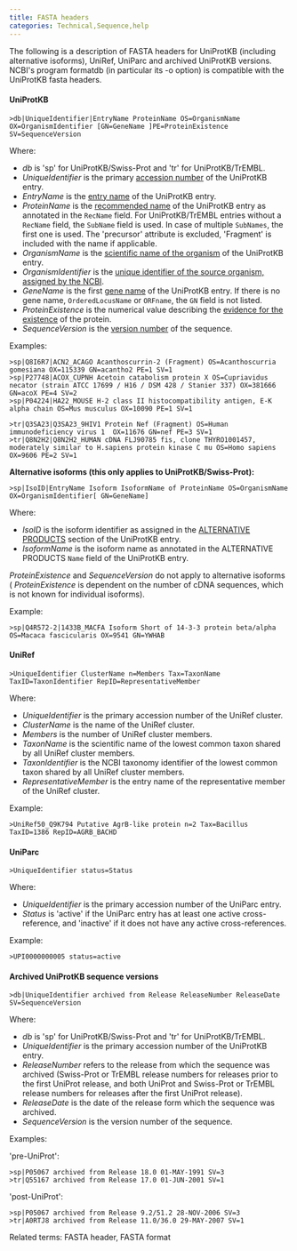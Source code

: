```yaml
---
title: FASTA headers
categories: Technical,Sequence,help
---
```


The following is a description of FASTA headers for UniProtKB (including alternative isoforms), UniRef, UniParc and archived UniProtKB versions. NCBI's program formatdb (in particular its -o option) is compatible with the UniProtKB fasta headers.

#### UniProtKB

```
>db|UniqueIdentifier|EntryName ProteinName OS=OrganismName OX=OrganismIdentifier [GN=GeneName ]PE=ProteinExistence SV=SequenceVersion

```

Where:

- _db_ is 'sp' for UniProtKB/Swiss-Prot and 'tr' for UniProtKB/TrEMBL.
- _UniqueIdentifier_ is the primary [accession number](http://www.uniprot.org/help/accession%5Fnumbers) of the UniProtKB entry.
- _EntryName_ is the [entry name](http://www.uniprot.org/help/entry%5Fname) of the UniProtKB entry.
- _ProteinName_ is the [recommended name](http://www.uniprot.org/help/protein%5Fnames) of the UniProtKB entry as annotated in the `RecName` field. For UniProtKB/TrEMBL entries without a `RecName` field, the `SubName` field is used. In case of multiple `SubNames`, the first one is used. The 'precursor' attribute is excluded, 'Fragment' is included with the name if applicable.
- _OrganismName_ is the [scientific name of the organism](http://www.uniprot.org/help/organism%2Dname) of the UniProtKB entry.
- _OrganismIdentifier_ is the [unique identifier of the source organism, assigned by the NCBI](http://www.uniprot.org/help/taxonomic%5Fidentifier).
- _GeneName_ is the first [gene name](http://www.uniprot.org/help/gene%5Fname) of the UniProtKB entry. If there is no gene name, `OrderedLocusName` or `ORFname`, the `GN` field is not listed.
- _ProteinExistence_ is the numerical value describing the [evidence for the existence](http://www.uniprot.org/help/protein%5Fexistence) of the protein.
- _SequenceVersion_ is the [version number](http://www.uniprot.org/help/entry%5Fhistory) of the sequence.

Examples:

```
>sp|Q8I6R7|ACN2_ACAGO Acanthoscurrin-2 (Fragment) OS=Acanthoscurria gomesiana OX=115339 GN=acantho2 PE=1 SV=1
>sp|P27748|ACOX_CUPNH Acetoin catabolism protein X OS=Cupriavidus necator (strain ATCC 17699 / H16 / DSM 428 / Stanier 337) OX=381666 GN=acoX PE=4 SV=2
>sp|P04224|HA22_MOUSE H-2 class II histocompatibility antigen, E-K alpha chain OS=Mus musculus OX=10090 PE=1 SV=1

>tr|Q3SA23|Q3SA23_9HIV1 Protein Nef (Fragment) OS=Human immunodeficiency virus 1  OX=11676 GN=nef PE=3 SV=1
>tr|Q8N2H2|Q8N2H2_HUMAN cDNA FLJ90785 fis, clone THYRO1001457, moderately similar to H.sapiens protein kinase C mu OS=Homo sapiens OX=9606 PE=2 SV=1

```

**Alternative isoforms (this only applies to UniProtKB/Swiss-Prot):**

```
>sp|IsoID|EntryName Isoform IsoformName of ProteinName OS=OrganismName OX=OrganismIdentifier[ GN=GeneName]

```

Where:

- _IsoID_ is the isoform identifier as assigned in the [ALTERNATIVE PRODUCTS](http://www.uniprot.org/help/alternative%5Fproducts) section of the UniProtKB entry.
- _IsoformName_ is the isoform name as annotated in the ALTERNATIVE PRODUCTS `Name` field of the UniProtKB entry.

_ProteinExistence_ and _SequenceVersion_ do not apply to alternative isoforms ( _ProteinExistence_ is dependent on the number of cDNA sequences, which is not known for individual isoforms).

Example:

```
>sp|Q4R572-2|1433B_MACFA Isoform Short of 14-3-3 protein beta/alpha OS=Macaca fascicularis OX=9541 GN=YWHAB

```

#### UniRef

```
>UniqueIdentifier ClusterName n=Members Tax=TaxonName TaxID=TaxonIdentifier RepID=RepresentativeMember

```

Where:

- _UniqueIdentifier_ is the primary accession number of the UniRef cluster.
- _ClusterName_ is the name of the UniRef cluster.
- _Members_ is the number of UniRef cluster members.
- _TaxonName_ is the scientific name of the lowest common taxon shared by all UniRef cluster members.
- _TaxonIdentifier_ is the NCBI taxonomy identifier of the lowest common taxon shared by all UniRef cluster members.
- _RepresentativeMember_ is the entry name of the representative member of the UniRef cluster.

Example:

```
>UniRef50_Q9K794 Putative AgrB-like protein n=2 Tax=Bacillus TaxID=1386 RepID=AGRB_BACHD

```

#### UniParc

```
>UniqueIdentifier status=Status

```

Where:

- _UniqueIdentifier_ is the primary accession number of the UniParc entry.
- _Status_ is 'active' if the UniParc entry has at least one active cross-reference, and 'inactive' if it does not have any active cross-references.

Example:

```
>UPI0000000005 status=active

```

#### Archived UniProtKB sequence versions

```
>db|UniqueIdentifier archived from Release ReleaseNumber ReleaseDate SV=SequenceVersion

```

Where:

- _db_ is 'sp' for UniProtKB/Swiss-Prot and 'tr' for UniProtKB/TrEMBL.
- _UniqueIdentifier_ is the primary accession number of the UniProtKB entry.
- _ReleaseNumber_ refers to the release from which the sequence was archived (Swiss-Prot or TrEMBL release numbers for releases prior to the first UniProt release, and both UniProt and Swiss-Prot or TrEMBL release numbers for releases after the first UniProt release).
- _ReleaseDate_ is the date of the release form which the sequence was archived.
- _SequenceVersion_ is the version number of the sequence.

Examples:

'pre-UniProt':

```
>sp|P05067 archived from Release 18.0 01-MAY-1991 SV=3
>tr|Q55167 archived from Release 17.0 01-JUN-2001 SV=1

```

'post-UniProt':

```
>sp|P05067 archived from Release 9.2/51.2 28-NOV-2006 SV=3
>tr|A0RTJ8 archived from Release 11.0/36.0 29-MAY-2007 SV=1

```

Related terms: FASTA header, FASTA format
